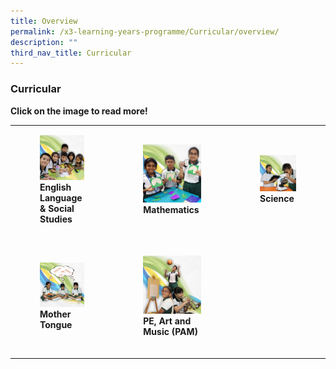 ```yaml
---
title: Overview
permalink: /x3-learning-years-programme/Curricular/overview/
description: ""
third_nav_title: Curricular
---
```

### Curricular

**Click on the image to read more!**

|  	|  	|  	|
|---	|---	|---	|
| <figure><a href="https://staging.d24s03z0ob23eb.amplifyapp.com/x3-learning-years-programme/Curricular/english-language-and-social-studies/"><img style="width:180%" src="/images/curr6.png"></a><b>English Language & Social Studies</b></figure><br> 	| <figure><a href="https://staging.d24s03z0ob23eb.amplifyapp.com/x3-learning-years-programme/Curricular/mathematics/"><img style="width:110%" src="/images/curr2.png"></a><b>Mathematics</b></figure><br>  	| <figure><a href="https://staging.d24s03z0ob23eb.amplifyapp.com/x3-learning-years-programme/Curricular/science-department/"><img style="width:185%" src="/images/curr3.png"></a><b>Science</b></figure><br> 	|
| <figure><a href="https://staging.d24s03z0ob23eb.amplifyapp.com/x3-learning-years-programme/Curricular/mother-tongue/"><img style="width:180%" src="/images/curr4.png"></a><b>Mother Tongue</b></figure><br> 	| <figure><a href="https://staging.d24s03z0ob23eb.amplifyapp.com/x3-learning-years-programme/Curricular/pe-art-music/"><img style="width:150%" src="/images/curr5.png"></a><b>PE, Art and Music (PAM)</b></figure><br> 	|  	|